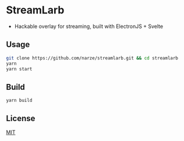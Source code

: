 # StreamLarb

- Hackable overlay for streaming, built with ElectronJS + Svelte

## Usage

```bash
git clone https://github.com/narze/streamlarb.git && cd streamlarb
yarn
yarn start
```

## Build

```base
yarn build
```

## License

[MIT](License)
